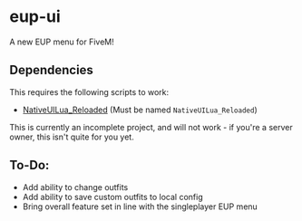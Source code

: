# eup-ui
A new EUP menu for FiveM!

## Dependencies
This requires the following scripts to work:
- [NativeUILua_Reloaded](https://github.com/sdiaz/NativeUILua_Reloaded) (Must be named `NativeUILua_Reloaded`)

This is currently an incomplete project, and will not work - if you're a server owner, this isn't quite for you yet.

## To-Do:
- Add ability to change outfits
- Add ability to save custom outfits to local config
- Bring overall feature set in line with the singleplayer EUP menu
